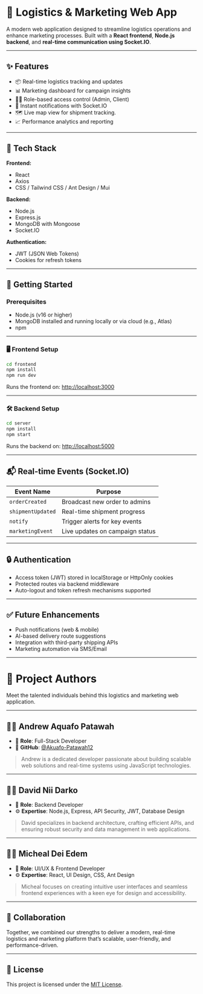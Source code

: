 # 🚛 Logistics & Marketing Web App

A modern web application designed to streamline logistics operations and enhance marketing processes. Built with a **React frontend**, **Node.js backend**, and **real-time communication using Socket.IO**.

---

## ✨ Features

- 📦 Real-time logistics tracking and updates
- 📊 Marketing dashboard for campaign insights
- 🧑‍💼 Role-based access control (Admin, Client)
- 💬 Instant notifications with Socket.IO
- 🗺️ Live map view for shipment tracking.
- 📈 Performance analytics and reporting

---

## 🔧 Tech Stack

**Frontend:**
- React
- Axios
- CSS / Tailwind CSS / Ant Design / Mui

**Backend:**
- Node.js
- Express.js
- MongoDB with Mongoose
- Socket.IO

**Authentication:**
- JWT (JSON Web Tokens)
- Cookies for refresh tokens


---

## 🚀 Getting Started

### Prerequisites

- Node.js (v16 or higher)
- MongoDB installed and running locally or via cloud (e.g., Atlas)
- npm 

---

### 🖥️ Frontend Setup

```bash
cd frontend
npm install
npm run dev
```

Runs the frontend on: [http://localhost:3000](http://localhost:3000)

---

### 🛠 Backend Setup

```bash
cd server
npm install
npm start
```

Runs the backend on: [http://localhost:5000](http://localhost:5000)

---


## 📬 Real-time Events (Socket.IO)

| Event Name         | Purpose                         |
|--------------------|----------------------------------|
| `orderCreated`     | Broadcast new order to admins    |
| `shipmentUpdated`  | Real-time shipment progress      |
| `notify`     | Trigger alerts for key events    |
| `marketingEvent`   | Live updates on campaign status  |

---

## 🔒 Authentication

- Access token (JWT) stored in localStorage or HttpOnly cookies
- Protected routes via backend middleware
- Auto-logout and token refresh mechanisms supported

---

## ✅ Future Enhancements

- Push notifications (web & mobile)
- AI-based delivery route suggestions
- Integration with third-party shipping APIs
- Marketing automation via SMS/Email

---

# 👥 Project Authors

Meet the talented individuals behind this logistics and marketing web application.

---

## 🧑‍💻 Andrew Aquafo Patawah

- 💼 **Role**: Full-Stack Developer
- 🔗 **GitHub**: [@Akuafo-Patawah12](https://github.com/Akuafo-Patawah12)

> Andrew is a dedicated developer passionate about building scalable web solutions and real-time systems using JavaScript technologies.

---

## 🧑‍💻 David Nii Darko

- 💼 **Role**: Backend Developer
- ⚙️ **Expertise**: Node.js, Express, API Security, JWT, Database Design


> David specializes in backend architecture, crafting efficient APIs, and ensuring robust security and data management in web applications.

---

## 🧑‍💻 Micheal Dei Edem

- 💼 **Role**: UI/UX & Frontend Developer
- ⚙️ **Expertise**: React, UI Design, CSS, Ant Design


> Micheal focuses on creating intuitive user interfaces and seamless frontend experiences with a keen eye for design and accessibility.

---

## 🤝 Collaboration

Together, we combined our strengths to deliver a modern, real-time logistics and marketing platform that’s scalable, user-friendly, and performance-driven.

---


## 📄 License

This project is licensed under the [MIT License](LICENSE).
